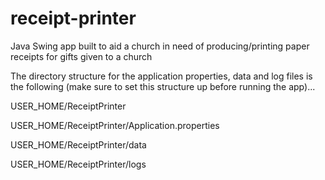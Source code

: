 # receipt-printer
Java Swing app built to aid a church in need of producing/printing paper receipts for gifts given to a church

The directory structure for the application properties, data and log files is the following (make sure to set this structure up before running the app)...

USER_HOME/ReceiptPrinter

USER_HOME/ReceiptPrinter/Application.properties

USER_HOME/ReceiptPrinter/data

USER_HOME/ReceiptPrinter/logs
